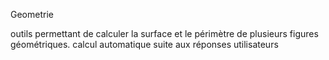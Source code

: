 Geometrie

outils permettant de calculer la surface et le périmètre de plusieurs figures géométriques.
calcul automatique suite aux réponses utilisateurs
